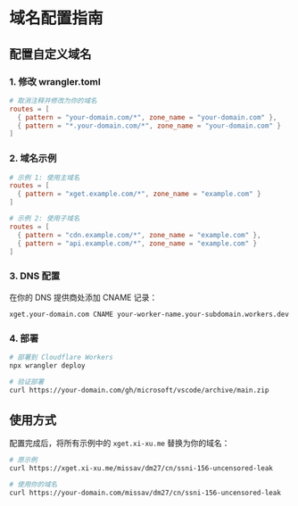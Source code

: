 # 域名配置指南

## 配置自定义域名

### 1. 修改 wrangler.toml

```toml
# 取消注释并修改为你的域名
routes = [
  { pattern = "your-domain.com/*", zone_name = "your-domain.com" },
  { pattern = "*.your-domain.com/*", zone_name = "your-domain.com" }
]
```

### 2. 域名示例

```toml
# 示例 1: 使用主域名
routes = [
  { pattern = "xget.example.com/*", zone_name = "example.com" }
]

# 示例 2: 使用子域名
routes = [
  { pattern = "cdn.example.com/*", zone_name = "example.com" },
  { pattern = "api.example.com/*", zone_name = "example.com" }
]
```

### 3. DNS 配置

在你的 DNS 提供商处添加 CNAME 记录：
```
xget.your-domain.com CNAME your-worker-name.your-subdomain.workers.dev
```

### 4. 部署

```bash
# 部署到 Cloudflare Workers
npx wrangler deploy

# 验证部署
curl https://your-domain.com/gh/microsoft/vscode/archive/main.zip
```

## 使用方式

配置完成后，将所有示例中的 `xget.xi-xu.me` 替换为你的域名：

```bash
# 原示例
curl https://xget.xi-xu.me/missav/dm27/cn/ssni-156-uncensored-leak

# 使用你的域名
curl https://your-domain.com/missav/dm27/cn/ssni-156-uncensored-leak
```